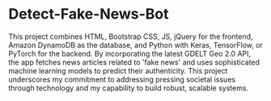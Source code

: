 # Detect-Fake-News-Bot
This project combines HTML, Bootstrap CSS, JS, jQuery for the frontend, Amazon DynamoDB as the database, and Python with Keras, TensorFlow, or PyTorch for the backend. By incorporating the latest GDELT Geo 2.0 API, the app fetches news articles related to 'fake news' and uses sophisticated machine learning models to predict their authenticity. This project underscores my commitment to addressing pressing societal issues through technology and my capability to build robust, scalable systems.
